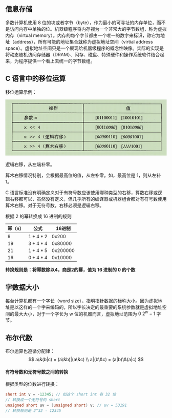 ## 信息存储

多数计算机使用 8 位的块或者字节（byte），作为最小的可寻址的内存单位，而不是访问内存中单独的位。机器级程序将内存视为一个非常大的字节数组，称为虚拟内存（virtual memory）。内存的每个字节都由一个唯一的数字来标识，称它为地址（address），所有可能的地址集合就称为虚拟地址空间（virtial address space）。虚拟地址空间只是一个展现给机器级程序的概念性映像。实际的实现是将动态随机访问存储器（DRAM）、闪存、磁盘、特殊硬件和操作系统软件结合起来，为程序提供一个看上去统一的字节数组。

## C 语言中的移位运算

移位运算示例：

![1567866865979|](1567866865979.png)

逻辑右移，从左端补零。

算术右移情况特别，会根据最高位的值，从左补零。如，最高位是 1，则从左补 1。

C 语言标准没有明确定义对于有符号数应该使用哪种类型的右移，算数右移或逻辑右移都可以，虽然没有定义，但几乎所有的编译器或机器组合都对有符号数使用算术右移。对于无符号数，右移必须是逻辑右移。

根据 2 的幂转换成 16 进制的规则

| 幂（n） | 公式    | 16进制   |
| ------- | ------- | -------- |
| 9       | $1+4*2$ | 0x200    |
| 19      | $3+4*4$ | 0x80000  |
| 21      | $1+4*5$ | 0x200000 |
| 16      | $0+4*4$ | 0x10000  |

**转换规则是：将幂数除以4，商是2的幂，值为 16 进制的 0 的个数**

## 字数据大小

每台计算机都有一个字长（word size），指明指针数据的标称大小。因为虚拟地址是以这样的一个字来编码的，所以字长决定的最重要的系统参数就是虚拟地址空间的最大大小，对于一个字长为 w 位的机器而言，虚拟地址范围为 $0~2^w-1$ 字节。

## 布尔代数

布尔运算也遵循分配律：
$$
a\&(b|c) = (a\&b)|(a\&c) \\
a|(b\&c) = (a|b)\&(a|c)
$$

#### 有符号数和无符号数之间的转换

根据类型的位数进行转换：

```c
short int v = -12345; // 如这个 short int 有 32 位
// 转换成一个无符号的 short
unsigned short uv = (unsigned short) v; // uv = 53191
// 转换规则是 2^32 - 12345
```

